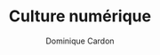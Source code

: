 ---
title: Culture numérique
slug: culture-numerique
breadcrumbs:
  - title: >-
      Accueil
    path: "/"
  - title: >-
      Bibliographie
    path: "/bibliographie"
  - title: >-
      Culture numérique
author: Dominique Cardon
cover: culture-numerique.jpg
summary: L'entrée du numérique dans nos sociétés est souvent comparée aux grandes
  ruptures technologiques des révolutions industrielles. En réalité, c'est avec l'invention
  de l'imprimerie que la comparaison s’impose, car la révolu­tion digitale est avant
  tout d’ordre cognitif. Elle est venue insérer des connaissances et des informations
  dans tous les aspects de nos vies. Jusqu’aux machines, qu’elle est en train de rendre
  intelligentes. Si nous fabri­quons le numérique, il nous fabrique aussi. Voilà pourquoi
  il est indispensable que nous nous forgions une culture numérique.
importance: Le livre phare pour tous les étudiants MMI&nbsp;! La lecture est facile
  et le contenu passionnant
site: https://www.cairn.info/culture-numerique--9782724623659.htm
isbn: 9782724623659
mandatory: true
paths:
- "/competences/comprendre"
- "/competences/concevoir"
- "/competences/exprimer"
- "/competences/developper"
- "/competences/entreprendre"
- "/parcours/strategie-de-communication-numerique-et-design-d-experience"
- "/parcours/creation-numerique"
- "/parcours/developpement-web-et-dispositifs-interactifs"
- "/ateliers/mmi-workshop"
---